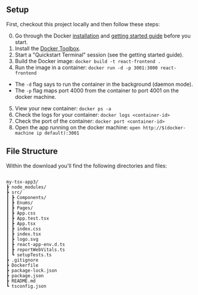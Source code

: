 
## Setup

First, checkout this project locally and then follow these steps:

0. Go through the Docker [installation](https://docs.docker.com/installation/) and [getting started guide](https://docs.docker.com/mac/started/) before you start.
1. Install the [Docker Toolbox](https://www.docker.com/docker-toolbox).
2. Start a "Quickstart Terminal" session (see the getting started guide).
3. Build the Docker image: `docker build -t react-frontend .`
4. Run the image in a container: `docker run -d -p 3001:3000 react-frontend `
  - The `-d` flag says to run the container in the background (daemon mode).
  - The `-p` flag maps port 4000 from the container to port 4001 on the docker machine.
5. View your new container: `docker ps -a`
6. Check the logs for your container: `docker logs <container-id>`
7. Check the port of the container: `docker port <container-id>`
8. Open the app running on the docker machine: `open http://$(docker-machine ip default):3001`


## File Structure

Within the download you'll find the following directories and files:

```

my-tsx-app3/
┣ node_modules/
┣ src/
┃ ┣ Components/
┃ ┣ Enums/
┃ ┣ Pages/
┃ ┣ App.css
┃ ┣ App.test.tsx
┃ ┣ App.tsx
┃ ┣ index.css
┃ ┣ index.tsx
┃ ┣ logo.svg
┃ ┣ react-app-env.d.ts
┃ ┣ reportWebVitals.ts
┃ ┗ setupTests.ts
┣ .gitignore
┣ Dockerfile
┣ package-lock.json
┣ package.json
┣ README.md
┗ tsconfig.json

```
